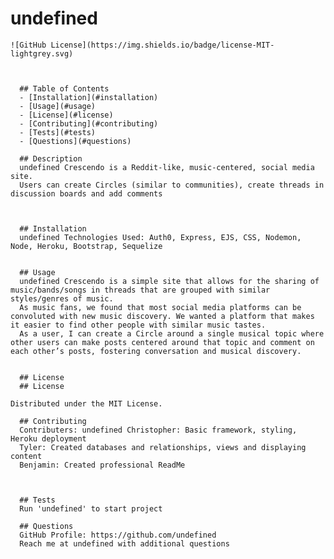 # undefined
  
    ![GitHub License](https://img.shields.io/badge/license-MIT-lightgrey.svg)
  
  
  
      ## Table of Contents
      - [Installation](#installation)
      - [Usage](#usage)
      - [License](#license)
      - [Contributing](#contributing)
      - [Tests](#tests)
      - [Questions](#questions)
     
      ## Description
      undefined Crescendo is a Reddit-like, music-centered, social media site.
      Users can create Circles (similar to communities), create threads in discussion boards and add comments
      
      

      ## Installation
      undefined Technologies Used: Auth0, Express, EJS, CSS, Nodemon, Node, Heroku, Bootstrap, Sequelize

  
      ## Usage
      undefined Crescendo is a simple site that allows for the sharing of music/bands/songs in threads that are grouped with similar styles/genres of music.
      As music fans, we found that most social media platforms can be convoluted with new music discovery. We wanted a platform that makes it easier to find other people with similar music tastes.
      As a user, I can create a Circle around a single musical topic where other users can make posts centered around that topic and comment on each other’s posts, fostering conversation and musical discovery.
      
  
      ## License
      ## License 
    
    Distributed under the MIT License.
  
      ## Contributing
      Contributers: undefined Christopher: Basic framework, styling, Heroku deployment
      Tyler: Created databases and relationships, views and displaying content
      Benjamin: Created professional ReadMe
      
  
  
      ## Tests
      Run 'undefined' to start project
  
      ## Questions
      GitHub Profile: https://github.com/undefined
      Reach me at undefined with additional questions
   
    